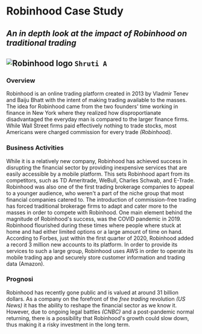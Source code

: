 # Robinhood Case Study
## *An in depth look at the impact of Robinhood on traditional trading* 
![Robinhood logo](https://cdn-images-1.medium.com/max/1200/1*d7fYAnWUS9rDntWGdABxPw.png)
`Shruti A`
---
### Overview
Robinhood is an online trading platform created in 2013 by Vladmir Tenev and Baiju Bhatt with the intent of making trading available to the masses. The idea for Robinhood came from the two founders' time working in finance in New York where they realized how disproportianate disadvantaged the everyday man is compared to the larger finance firms. While Wall Street firms paid effectively nothing to trade stocks, most Americans were charged commission for every trade *(Robinhood)*.

### Business Activities
While it is a relatively new company, Robinhood has achieved success in disrupting the financial sector by providing inexpensive services that are easily accessible by a mobile platform. This sets Robinhood apart from its competitors, such as TD Ameritrade, WeBull, Charles Schwab, and E-Trade. Robinhood was also one of the first trading brokerage companies to appeal to a younger audience, who weren't a part of the niche group that most financial companies catered to. The introduction of commission-free trading has forced traditional brokerage firms to adapt and cater more to the masses in order to compete with Robinhood. One main element behind the magnitude of Robinhood's success, was the COVID pandemic in 2019. Robinhood flourished during these times where people where stuck at home and had either limited options or a large amount of time on hand. According to Forbes, just within the first quarter of 2020, Robinhood added a record 3 million new accounts to its platform. In order to provide its services to such a large group, Robinhood uses AWS in order to operate its mobile trading app and securely store customer information and trading data (Amazon).

### Prognosi
Robinhood has recently gone public and is valued at around 31 billion dollars. As a company on the forefront of the *free trading* revolution *(US News)* it has the ability to reshape the financial sector as we know it. However, due to ongoing legal battles *(CNBC)* and a post-pandemic normal returning, there is a possibility that Robinhood's growth could slow down, thus making it a risky investment in the long term.


